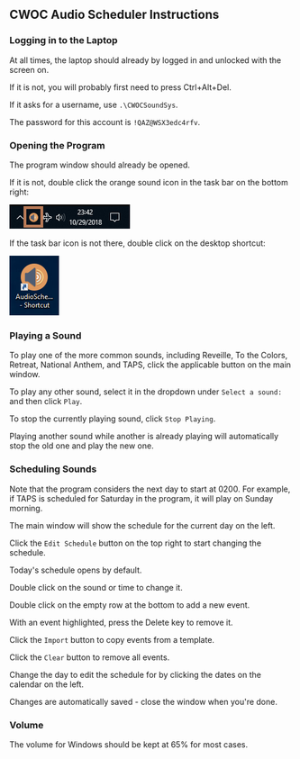 ## CWOC Audio Scheduler Instructions

### Logging in to the Laptop

At all times, the laptop should already by logged in and unlocked with the screen on.

If it is not, you will probably first need to press Ctrl+Alt+Del.

If it asks for a username, use `.\CWOCSoundSys`.

The password for this account is `!QAZ@WSX3edc4rfv`.

### Opening the Program

The program window should already be opened.

If it is not, double click the orange sound icon in the task bar on the bottom right:

![](taskbar.png)

If the task bar icon is not there, double click on the desktop shortcut:

![](shortcut.png)

### Playing a Sound

To play one of the more common sounds, including Reveille, To the Colors, Retreat, National Anthem, and TAPS, click the applicable button on the main window.

To play any other sound, select it in the dropdown under `Select a sound:` and then click `Play`.

To stop the currently playing sound, click `Stop Playing`.

Playing another sound while another is already playing will automatically stop the old one and play the new one.

### Scheduling Sounds

Note that the program considers the next day to start at 0200. For example, if TAPS is scheduled for Saturday in the program, it will play on Sunday morning.

The main window will show the schedule for the current day on the left.

Click the `Edit Schedule` button on the top right to start changing the schedule.

Today's schedule opens by default.

Double click on the sound or time to change it.

Double click on the empty row at the bottom to add a new event.

With an event highlighted, press the Delete key to remove it.

Click the `Import` button to copy events from a template.

Click the `Clear` button to remove all events.

Change the day to edit the schedule for by clicking the dates on the calendar on the left.

Changes are automatically saved - close the window when you're done.

### Volume

The volume for Windows should be kept at 65% for most cases.